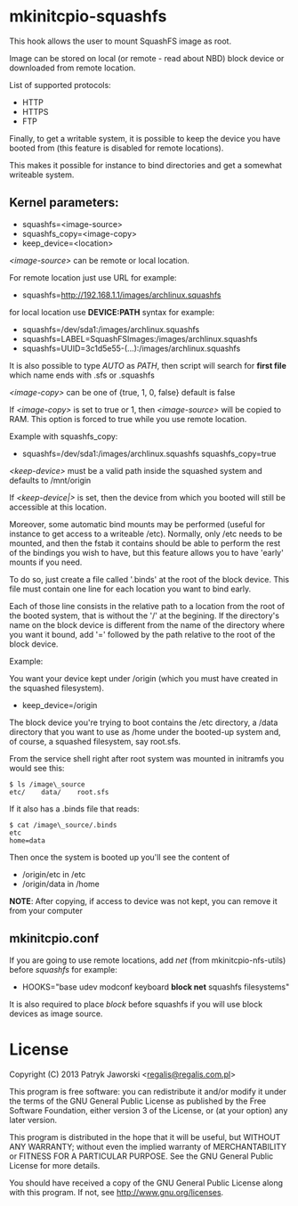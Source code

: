 mkinitcpio-squashfs
===================

This hook allows the user to mount SquashFS image as root.

Image can be stored on local (or remote - read about NBD) block device
or downloaded from remote location.

List of supported protocols:
  * HTTP
  * HTTPS
  * FTP

Finally, to get a writable system, it is possible to keep the device you
have booted from (this feature is disabled for remote locations).

This makes it possible for instance to bind directories and get a
somewhat writeable system.

Kernel parameters:
------------------

* squashfs=\<image-source\>
* squashfs\_copy=\<image-copy\>
* keep\_device=\<location\>

*\<image-source\>* can be remote or local location.

For remote location just use URL for example:

* squashfs=http://192.168.1.1/images/archlinux.squashfs

for local location use **DEVICE:PATH** syntax for example:

* squashfs=/dev/sda1:/images/archlinux.squashfs
* squashfs=LABEL=SquashFSImages:/images/archlinux.squashfs
* squashfs=UUID=3c1d5e55-(...):/images/archlinux.squashfs

It is also possible to type *AUTO* as *PATH*, then script will search for
**first file** which name ends with .sfs or .squashfs

*\<image-copy\>* can be one of {true, 1, 0, false} default is false

If *\<image-copy\>* is set to true or 1, then *\<image-source\>* will be copied
to RAM. This option is forced to true while you use remote location.

Example with squashfs\_copy:

* squashfs=/dev/sda1:/images/archlinux.squashfs squashfs\_copy=true

*\<keep-device\>* must be a valid path inside the squashed system and defaults
to /mnt/origin

If *\<keep-device|>* is set, then the device from which you booted will still be
accessible at this location.

Moreover, some automatic bind mounts may be performed (useful for instance to
get access to a writeable /etc). Normally, only /etc needs to be mounted, and
then the fstab it contains should be able to perform the rest of the bindings
you wish to have, but this feature allows you to have 'early' mounts if you
need.

To do so, just create a file called '.binds' at the root of the block device.
This file must contain one line for each location you want to bind early.

Each of those line consists in the relative path to a location from the root of
the booted system, that is without the '/' at the begining. If the directory's
name on the block device is different from the name of the directory where you
want it bound, add '=' followed by the path relative to the root of the block
device.

Example:

You want your device kept under /origin (which you must have created in the
squashed filesystem).

* keep\_device=/origin

The block device you're trying to boot contains the /etc directory, a /data
directory that you want to use as /home under the booted-up system and, of
course, a squashed filesystem, say root.sfs.

From the service shell right after root system was mounted in initramfs you
would see this:

```
$ ls /image\_source
etc/    data/    root.sfs
```

If it also has a .binds file that reads:

```
$ cat /image\_source/.binds
etc
home=data
```

Then once the system is booted up you'll see the content of

* /origin/etc in /etc
* /origin/data in /home

**NOTE**: After copying, if access to device was not kept, you can
remove it from your computer

mkinitcpio.conf
---------------

If you are going to use remote locations, add *net* (from mkinitcpio-nfs-utils)
before *squashfs* for example:

* HOOKS="base udev modconf keyboard **block net** squashfs filesystems"

It is also required to place *block* before squashfs if you will use
block devices as image source.


License
=======

Copyright (C) 2013 Patryk Jaworski \<regalis@regalis.com.pl\>

This program is free software: you can redistribute it and/or modify
it under the terms of the GNU General Public License as published by
the Free Software Foundation, either version 3 of the License, or
(at your option) any later version.

This program is distributed in the hope that it will be useful,
but WITHOUT ANY WARRANTY; without even the implied warranty of
MERCHANTABILITY or FITNESS FOR A PARTICULAR PURPOSE.  See the
GNU General Public License for more details.

You should have received a copy of the GNU General Public License
along with this program.  If not, see http://www.gnu.org/licenses.
